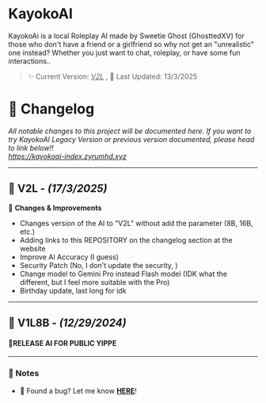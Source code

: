 # KayokoAI

KayokoAi is a local Roleplay AI made by Sweetie Ghost (GhosttedXV) for those who don't have a friend or a girlfriend so why not get an "unrealistic" one instead? Whether you just want to chat, roleplay, or have some fun interactions..

> ✨ Current Version: _<u>V2L_</u> ,
> 📅 Last Updated: 13/3/2025

# 📝 Changelog  
*All notable changes to this project will be documented here. If you want to try KayokoAI Legacy Version or previous version documented, please head to link below!!*  
*https://kayokoai-index.zyrumhd.xyz*

---

## 🎉 V2L - *(17/3/2025)*  
🔹 **Changes & Improvements**  
- Changes version of the AI to "V2L" without add the parameter (8B, 16B, etc.)
- Adding links to this REPOSITORY on the changelog section at the website
- Improve AI Accuracy (I guess)
- Security Patch (No, I don't update the security, )
- Change model to Gemini Pro instead Flash model (IDK what the different, but I feel more suitable with the Pro)
- Birthday update, last long for idk


---

## 🎉 V1L8B - *(12/29/2024)*  
#### 🔹**RELEASE AI FOR PUBLIC YIPPE**
---

### 📌 Notes  
- 🐞 Found a bug? Let me know **[HERE](https://forms.gle/87fd9HDCiBu2bc458)**!  
